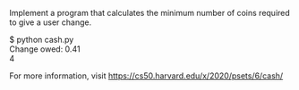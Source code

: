 Implement a program that calculates the minimum number of coins required to give a user change.

$ python cash.py  
Change owed: 0.41  
4  

For more information, visit https://cs50.harvard.edu/x/2020/psets/6/cash/